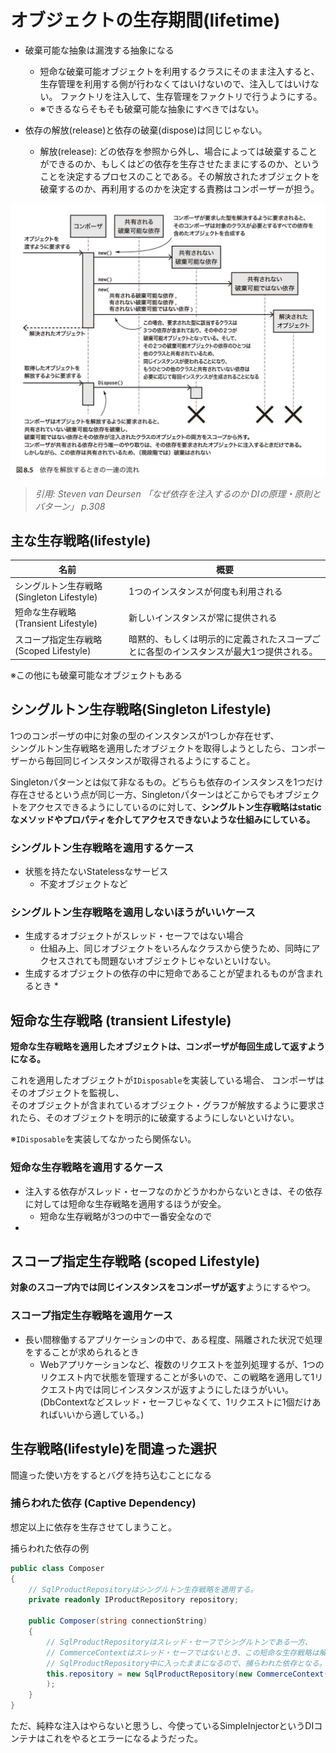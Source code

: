 

# オブジェクトの生存期間(lifetime)


* 破棄可能な抽象は漏洩する抽象になる
    * 短命な破棄可能オブジェクトを利用するクラスにそのまま注入すると、生存管理を利用する側が行わなくてはいけないので、注入してはいけない。
    ファクトリを注入して、生存管理をファクトリで行うようにする。
    * ※できるならそもそも破棄可能な抽象にすべきではない。


* 依存の解放(release)と依存の破棄(dispose)は同じじゃない。
    * 解放(release): どの依存を参照から外し、場合によっては破棄することができるのか、もしくはどの依存を生存させたままにするのか、ということを決定するプロセスのことである。その解放されたオブジェクトを破棄するのか、再利用するのかを決定する責務はコンポーザーが担う。



![1](img/1.png)
> *引用: Steven van Deursen 「なぜ依存を注入するのか DIの原理・原則とパターン」 p.308*


## 主な生存戦略(lifestyle)

|  名前 | 概要 | 
| ----- | ---- | 
|シングルトン生存戦略 (Singleton Lifestyle)|1つのインスタンスが何度も利用される| 
|   短命な生存戦略 (Transient Lifestyle)    |新しいインスタンスが常に提供される| 
|スコープ指定生存戦略 (Scoped Lifestyle)|暗黙的、もしくは明示的に定義されたスコープごとに各型のインスタンスが最大1つ提供される。|

※この他にも破棄可能なオブジェクトもある


## シングルトン生存戦略(Singleton Lifestyle)
1つのコンポーザの中に対象の型のインスタンスが1つしか存在せず、<br>
シングルトン生存戦略を適用したオブジェクトを取得しようとしたら、コンポーザーから毎回同じインスタンスが取得されるようにすること。


Singletonパターンとは似て非なるもの。どちらも依存のインスタンスを1つだけ存在させるという点が同じ一方、Singletonパターンはどこからでもオブジェクトをアクセスできるようにしているのに対して、**シングルトン生存戦略はstaticなメソッドやプロパティを介してアクセスできないような仕組みにしている。**


### シングルトン生存戦略を適用するケース
* 状態を持たないStatelessなサービス
    * 不変オブジェクトなど
### シングルトン生存戦略を適用しないほうがいいケース

* 生成するオブジェクトがスレッド・セーフではない場合
    * 仕組み上、同じオブジェクトをいろんなクラスから使うため、同時にアクセスされても問題ないオブジェクトじゃないといけない。
* 生成するオブジェクトの依存の中に短命であることが望まれるものが含まれるとき
    * 

## 短命な生存戦略 (transient Lifestyle)
**短命な生存戦略を適用したオブジェクトは、コンポーザが毎回生成して返すようになる。**

これを適用したオブジェクトが`IDisposable`を実装している場合、
コンポーザはそのオブジェクトを監視し、<br>
そのオブジェクトが含まれているオブジェクト・グラフが解放するように要求されたら、そのオブジェクトを明示的に破棄するようにしないといけない。

※`IDisposable`を実装してなかったら関係ない。

### 短命な生存戦略を適用するケース

* 注入する依存がスレッド・セーフなのかどうかわからないときは、その依存に対しては短命な生存戦略を適用するほうが安全。
    * 短命な生存戦略が3つの中で一番安全なので
* 


## スコープ指定生存戦略 (scoped Lifestyle)

**対象のスコープ内では同じインスタンスをコンポーザが返す**ようにするやつ。<br>


### スコープ指定生存戦略を適用ケース
* 長い間稼働するアプリケーションの中で、ある程度、隔離された状況で処理をすることが求められるとき
    * Webアプリケーションなど、複数のリクエストを並列処理するが、1つのリクエスト内で状態を管理することが多いので、この戦略を適用して1リクエスト内では同じインスタンスが返すようにしたほうがいい。(DbContextなどスレッド・セーフじゃなくて、1リクエストに1個だけあればいいから適している。)


## 生存戦略(lifestyle)を間違った選択

間違った使い方をするとバグを持ち込むことになる

### 捕らわれた依存 (Captive Dependency)

想定以上に依存を生存させてしまうこと。


捕らわれた依存の例
```cs
public class Composer
{
    // SqlProductRepositoryはシングルトン生存戦略を適用する。
    private readonly IProductRepository repository;

    public Composer(string connectionString)
    {
        // SqlProductRepositoryはスレッド・セーフでシングルトンである一方、
        // CommerceContextはスレッド・セーフではないとき、この短命な生存戦略は解放したくても
        // SqlProductRepository中に入ったままになるので、捕らわれた依存となる。(同じくシングルトン生存戦略になる)
        this.repository = new SqlProductRepository(new CommerceContext(connectionString)
        );
    }
}
```

ただ、純粋な注入はやらないと思うし、今使っているSimpleInjectorというDIコンテナはこれをやるとエラーになるようだった。

